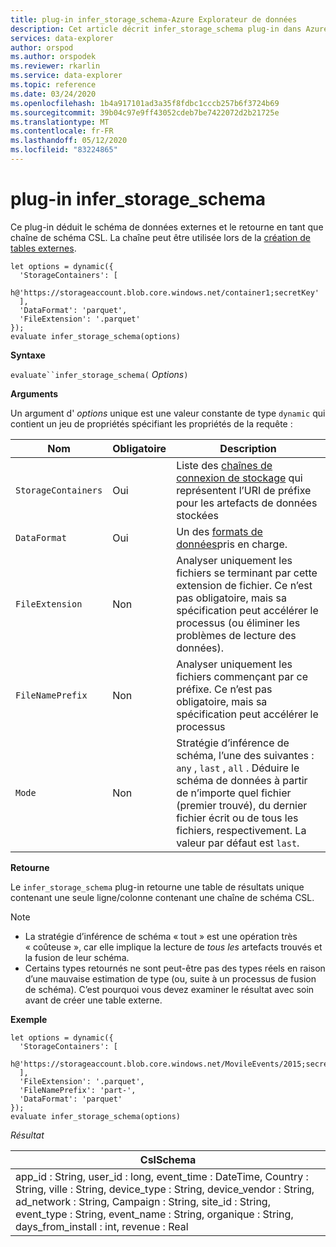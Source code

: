 ```yaml
---
title: plug-in infer_storage_schema-Azure Explorateur de données
description: Cet article décrit infer_storage_schema plug-in dans Azure Explorateur de données.
services: data-explorer
author: orspod
ms.author: orspodek
ms.reviewer: rkarlin
ms.service: data-explorer
ms.topic: reference
ms.date: 03/24/2020
ms.openlocfilehash: 1b4a917101ad3a35f8fdbc1cccb257b6f3724b69
ms.sourcegitcommit: 39b04c97e9ff43052cdeb7be7422072d2b21725e
ms.translationtype: MT
ms.contentlocale: fr-FR
ms.lasthandoff: 05/12/2020
ms.locfileid: "83224865"
---
```

# <a name="infer_storage_schema-plugin"></a>plug-in infer_storage_schema

Ce plug-in déduit le schéma de données externes et le retourne en tant que chaîne de schéma CSL. La chaîne peut être utilisée lors de la [création de tables externes](../management/external-tables-azurestorage-azuredatalake.md#create-or-alter-external-table).

```kusto
let options = dynamic({
  'StorageContainers': [
    h@'https://storageaccount.blob.core.windows.net/container1;secretKey'
  ],
  'DataFormat': 'parquet',
  'FileExtension': '.parquet'
});
evaluate infer_storage_schema(options)
```

**Syntaxe**

`evaluate``infer_storage_schema(` *Options*`)`

**Arguments**

Un argument d' *options* unique est une valeur constante de type `dynamic` qui contient un jeu de propriétés spécifiant les propriétés de la requête :

|Nom                    |Obligatoire|Description|
|------------------------|--------|-----------|
|`StorageContainers`|Oui|Liste des [chaînes de connexion de stockage](../api/connection-strings/storage.md) qui représentent l’URI de préfixe pour les artefacts de données stockées|
|`DataFormat`|Oui|Un des [formats de données](https://docs.microsoft.com/azure/data-explorer/ingestion-supported-formats)pris en charge.|
|`FileExtension`|Non|Analyser uniquement les fichiers se terminant par cette extension de fichier. Ce n’est pas obligatoire, mais sa spécification peut accélérer le processus (ou éliminer les problèmes de lecture des données).|
|`FileNamePrefix`|Non|Analyser uniquement les fichiers commençant par ce préfixe. Ce n’est pas obligatoire, mais sa spécification peut accélérer le processus|
|`Mode`|Non|Stratégie d’inférence de schéma, l’une des suivantes : `any` , `last` , `all` . Déduire le schéma de données à partir de n’importe quel fichier (premier trouvé), du dernier fichier écrit ou de tous les fichiers, respectivement. La valeur par défaut est `last`.|

**Retourne**

Le `infer_storage_schema` plug-in retourne une table de résultats unique contenant une seule ligne/colonne contenant une chaîne de schéma CSL.

> [!NOTE]
> * La stratégie d’inférence de schéma « tout » est une opération très « coûteuse », car elle implique la lecture de *tous les* artefacts trouvés et la fusion de leur schéma.
> * Certains types retournés ne sont peut-être pas des types réels en raison d’une mauvaise estimation de type (ou, suite à un processus de fusion de schéma). C’est pourquoi vous devez examiner le résultat avec soin avant de créer une table externe.

**Exemple**

```kusto
let options = dynamic({
  'StorageContainers': [
    h@'https://storageaccount.blob.core.windows.net/MovileEvents/2015;secretKey'
  ],
  'FileExtension': '.parquet',
  'FileNamePrefix': 'part-',
  'DataFormat': 'parquet'
});
evaluate infer_storage_schema(options)
```

*Résultat*

|CslSchema|
|---|
|app_id : String, user_id : long, event_time : DateTime, Country : String, ville : String, device_type : String, device_vendor : String, ad_network : String, Campaign : String, site_id : String, event_type : String, event_name : String, organique : String, days_from_install : int, revenue : Real|